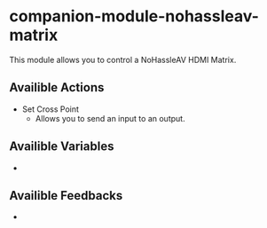 # companion-module-nohassleav-matrix

This module allows you to control a NoHassleAV HDMI Matrix.

## Availible Actions

- Set Cross Point
  - Allows you to send an input to an output.

## Availible Variables

- 

## Availible Feedbacks

- 